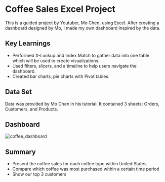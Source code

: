 # Coffee Sales Excel Project
This is a guided project by Youtuber, Mo Chen, using Excel. After creating a dashboard designed by Mo, I made my own dashboard inspired by the data.

## Key Learnings
- Performed X-Lookup and Index Match to gather data into one table which will be used to create visualizations.
- Used filters, slicers, and a timeline to help users navigate the dashboard.
- Created bar charts, pie charts with Pivot tables.

## Data Set

Data was provided by Mo Chen in his tutorial. It contained 3 sheets: Orders, Customers, and Products.

## Dashboard

![coffee_dashboard](https://github.com/user-attachments/assets/98f94348-432e-42b5-9779-f3479ae3ecce)

## Summary
- Present the coffee sales for each coffee type within United States.
- Compare which coffee was most purchased within a certain time period
- Show our top 3 customers

